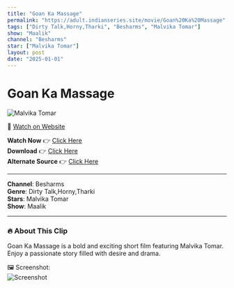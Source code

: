 ```yaml
---
title: "Goan Ka Massage"
permalink: "https://adult.indianseries.site/movie/Goan%20Ka%20Massage"
tags: ["Dirty Talk,Horny,Tharki", "Besharms", "Malvika Tomar"]
show: "Maalik"
channel: "Besharms"
star: ["Malvika Tomar"]
layout: post
date: "2025-01-01"
---
```


# Goan Ka Massage

![Malvika Tomar](https://shorts.desisins.com/wp-content/uploads/2024/01/Malvika-Tomar-DesiSins.com_.jpg)

🔗 [Watch on Website](https://adult.indianseries.site/movie/Goan%20Ka%20Massage)

**Watch Now** 👉 [Click Here](https://adult.indianseries.site/movie/Goan%20Ka%20Massage)  
**Download** 👉 [Click Here](https://adult.indianseries.site/movie/Goan%20Ka%20Massage)  
**Alternate Source** 👉 [Click Here](https://adult.indianseries.site/movie/Goan%20Ka%20Massage)

---

**Channel**: Besharms  
**Genre**: Dirty Talk,Horny,Tharki  
**Stars**: Malvika Tomar  
**Show**: Maalik

---

### 🔥 About This Clip

Goan Ka Massage is a bold and exciting short film featuring Malvika Tomar. Enjoy a passionate story filled with desire and drama.
 
🖼️ Screenshot:  
![Screenshot](https://shorts.desisins.com/wp-content/uploads/2024/01/Malvika-Tomar-DesiSins.com_.jpg)
